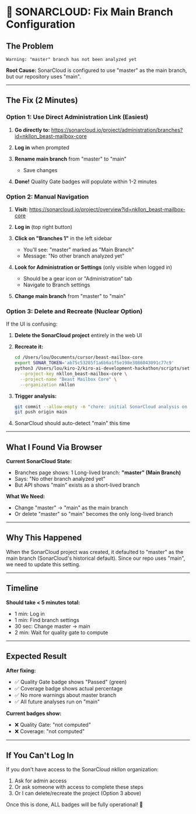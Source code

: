 # 🔧 SONARCLOUD: Fix Main Branch Configuration

## The Problem

```
Warning: "master" branch has not been analyzed yet
```

**Root Cause:** SonarCloud is configured to use "master" as the main branch, but our repository uses "main".

---

## The Fix (2 Minutes)

### Option 1: Use Direct Administration Link (Easiest)

1. **Go directly to:** https://sonarcloud.io/project/administration/branches?id=nkllon_beast-mailbox-core

2. **Log in** when prompted

3. **Rename main branch** from "master" to "main"
   - Save changes

4. **Done!** Quality Gate badges will populate within 1-2 minutes

### Option 2: Manual Navigation

1. **Visit:** https://sonarcloud.io/project/overview?id=nkllon_beast-mailbox-core

2. **Log in** (top right button)

3. **Click on "Branches 1"** in the left sidebar
   - You'll see: "master" marked as "Main Branch"
   - Message: "No other branch analyzed yet"

4. **Look for Administration or Settings** (only visible when logged in)
   - Should be a gear icon or "Administration" tab
   - Navigate to Branch settings

5. **Change main branch** from "master" to "main"

### Option 3: Delete and Recreate (Nuclear Option)

If the UI is confusing:

1. **Delete the SonarCloud project** entirely in the web UI

2. **Recreate it:**
   ```bash
   cd /Users/lou/Documents/cursor/beast-mailbox-core
   export SONAR_TOKEN='ab75c53285f1a6b6a1f5e198e3086043091c77c9'
   python3 /Users/lou/kiro-2/kiro-ai-development-hackathon/scripts/setup_sonarcloud.py \
     --project-key nkllon_beast-mailbox-core \
     --project-name "Beast Mailbox Core" \
     --organization nkllon
   ```

3. **Trigger analysis:**
   ```bash
   git commit --allow-empty -m "chore: initial SonarCloud analysis on main"
   git push origin main
   ```

4. SonarCloud should auto-detect "main" this time

---

## What I Found Via Browser

**Current SonarCloud State:**
- Branches page shows: 1 Long-lived branch: **"master" (Main Branch)**
- Says: "No other branch analyzed yet"
- But API shows "main" exists as a short-lived branch

**What We Need:**
- Change "master" → "main" as the main branch
- Or delete "master" so "main" becomes the only long-lived branch

---

## Why This Happened

When the SonarCloud project was created, it defaulted to "master" as the main branch (SonarCloud's historical default). Since our repo uses "main", we need to update this setting.

---

## Timeline

**Should take < 5 minutes total:**
- 1 min: Log in
- 1 min: Find branch settings
- 30 sec: Change master → main
- 2 min: Wait for quality gate to compute

---

## Expected Result

**After fixing:**
- ✅ Quality Gate badge shows "Passed" (green)
- ✅ Coverage badge shows actual percentage
- ✅ No more warnings about master branch
- ✅ All future analyses run on "main"

**Current badges show:**
- ❌ Quality Gate: "not computed"
- ❌ Coverage: "not computed"

---

## If You Can't Log In

If you don't have access to the SonarCloud nkllon organization:

1. Ask for admin access
2. Or ask someone with access to complete these steps
3. Or I can delete/recreate the project (Option 3 above)

Once this is done, ALL badges will be fully operational! 🎯
